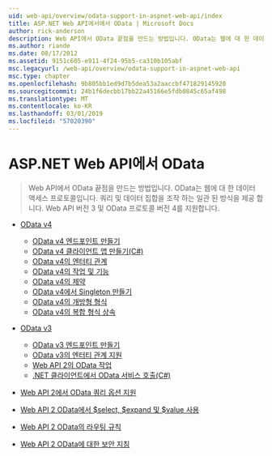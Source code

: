 ```yaml
---
uid: web-api/overview/odata-support-in-aspnet-web-api/index
title: ASP.NET Web API에서에서 OData | Microsoft Docs
author: rick-anderson
description: Web API에서 OData 끝점을 만드는 방법입니다. OData는 웹에 대 한 데이터 액세스 프로토콜입니다. 쿼리 및 데이터 집합을 조작 하는 일관 된 방식을 제공 합니다. Web API가 중...
ms.author: riande
ms.date: 08/17/2012
ms.assetid: 9151c605-e911-4f24-95b5-ca310b105abf
msc.legacyurl: /web-api/overview/odata-support-in-aspnet-web-api
msc.type: chapter
ms.openlocfilehash: 9b805bb1ed9d7b5dea53a2aaccbf471829145920
ms.sourcegitcommit: 24b1f6decbb17bb22a45166e5fdb0845c65af498
ms.translationtype: MT
ms.contentlocale: ko-KR
ms.lasthandoff: 03/01/2019
ms.locfileid: "57020390"
---
```

<a name="odata-in-aspnet-web-api"></a>ASP.NET Web API에서 OData
====================
> Web API에서 OData 끝점을 만드는 방법입니다. OData는 웹에 대 한 데이터 액세스 프로토콜입니다. 쿼리 및 데이터 집합을 조작 하는 일관 된 방식을 제공 합니다. Web API 버전 3 및 OData 프로토콜 버전 4를 지원합니다.


- [OData v4](odata-v4/index.md)

    - [OData v4 엔드포인트 만들기](odata-v4/create-an-odata-v4-endpoint.md)
    - [OData v4 클라이언트 앱 만들기(C#)](odata-v4/create-an-odata-v4-client-app.md)
    - [OData v4의 엔터티 관계](odata-v4/entity-relations-in-odata-v4.md)
    - [OData v4의 작업 및 기능](odata-v4/odata-actions-and-functions.md)
    - [OData v4의 제약](odata-v4/odata-containment-in-web-api-22.md)
    - [OData v4에서 Singleton 만들기](odata-v4/using-a-singleton-in-an-odata-endpoint-in-web-api-22.md)
    - [OData v4의 개방형 형식](odata-v4/use-open-types-in-odata-v4.md)
    - [OData v4의 복합 형식 상속](odata-v4/complex-type-inheritance-in-odata-v4.md)
- [OData v3](odata-v3/index.md)

    - [OData v3 엔드포인트 만들기](odata-v3/creating-an-odata-endpoint.md)
    - [OData v3의 엔터티 관계 지원](odata-v3/working-with-entity-relations.md)
    - [Web API 2의 OData 작업](odata-v3/odata-actions.md)
    - [.NET 클라이언트에서 OData 서비스 호출(C#)](odata-v3/calling-an-odata-service-from-a-net-client.md)
- [Web API 2에서 OData 쿼리 옵션 지원](supporting-odata-query-options.md)
- [Web API 2 OData에서 $select, $expand 및 $value 사용](using-select-expand-and-value.md)
- [Web API 2 OData의 라우팅 규칙](odata-routing-conventions.md)
- [Web API 2 OData에 대한 보안 지침](odata-security-guidance.md)
